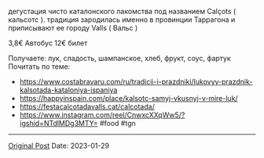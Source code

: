 дегустация чисто каталонского лакомства под названием Calçots ( кальсотс ). традиция зародилась именно в провинции Таррагона и приписывают ее городу Valls ( Baльс ) 

3,8€ Автобус
12€ билет

Получаете: лук, сладость, шампанское, хлеб, фрукт, соус, фартук
Почитать по теме:
- https://www.costabravaru.com/ru/tradicii-i-prazdniki/lukovyy-prazdnik-kalsotada-kataloniya-ispaniya
- https://happyinspain.com/place/kalsotc-samyj-vkusnyj-v-mire-luk/
- https://festacalcotadavalls.cat/calcotada/
- https://www.instagram.com/reel/CnwxcXXqWw5/?igshid=NTdlMDg3MTY= #food #tgn

---
[Original Post](https://t.me/lev2tarragona/902)
Date: 2023-01-29

